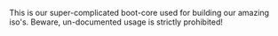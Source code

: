 This is our super-complicated boot-core used for building our amazing iso's.
Beware, un-documented usage is strictly prohibited!